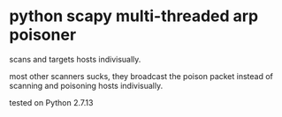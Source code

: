 # python scapy multi-threaded arp poisoner

scans and targets hosts indivisually.

most other scanners sucks, they broadcast the poison packet instead of scanning and poisoning hosts indivisually.

tested on Python 2.7.13
